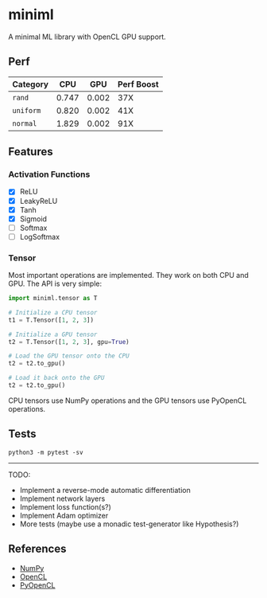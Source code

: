 # miniml

A minimal ML library with OpenCL GPU support.

## Perf

| Category  | CPU   | GPU   | Perf Boost |
| --------- | ----- | ----- | ---------- |
| `rand`    | 0.747 | 0.002 | 37X        |
| `uniform` | 0.820 | 0.002 | 41X        |
| `normal`  | 1.829 | 0.002 | 91X        |

## Features

### Activation Functions

- [x] ReLU
- [x] LeakyReLU
- [x] Tanh
- [x] Sigmoid
- [ ] Softmax
- [ ] LogSoftmax

### Tensor

Most important operations are implemented. They work on both CPU and GPU.
The API is very simple:

```python
import miniml.tensor as T

# Initialize a CPU tensor
t1 = T.Tensor([1, 2, 3])

# Initialize a GPU tensor
t2 = T.Tensor([1, 2, 3], gpu=True)

# Load the GPU tensor onto the CPU
t2 = t2.to_gpu()

# Load it back onto the GPU
t2 = t2.to_gpu()
```

CPU tensors use NumPy operations and the GPU tensors use PyOpenCL
operations.

## Tests

```console
python3 -m pytest -sv
```

---

TODO:

- Implement a reverse-mode automatic differentiation
- Implement network layers
- Implement loss function(s?)
- Implement Adam optimizer
- More tests (maybe use a monadic test-generator like Hypothesis?)

## References

- [NumPy](https://numpy.org/)
- [OpenCL](https://www.khronos.org/opencl/)
- [PyOpenCL](https://documen.tician.de/pyopencl/index.html)
